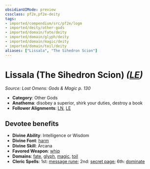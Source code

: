 ```yaml
---
obsidianUIMode: preview
cssclass: pf2e,pf2e-deity
tags:
- imported/compendium/src/pf2e/logm
- imported/deity/other-gods
- imported/domain/fate/deity
- imported/domain/glyph/deity
- imported/domain/magic/deity
- imported/domain/toil/deity
aliases: ["Lissala", "The Sihedron Scion"]
---
```

# Lissala (The Sihedron Scion) *([LE](lawful-evil-b1.md))*  
*Source: Lost Omens: Gods & Magic p. 130*  

- **Category**: Other Gods
- **Anathema**: disobey a superior, shirk your duties, destroy a book
- **Follower Alignments**: [LN](lawful-neutral-b1.md), [LE](lawful-evil-b1.md)

## Devotee benefits

- **Divine Ability**: Intelligence or Wisdom
- **Divine Font**: [harm](../../spells/harm.md)
- **Divine Skill**: Arcana
- **Favored Weapon**: [whip](../../equipment/items/whip.md)
- **Domains**: [fate](../domains.md#Fate), [glyph](../domains.md#Glyph), [magic](../domains.md#Magic), [toil](../domains.md#Toil)
- **Cleric Spells**: 1st: [message rune](../../spells/message-rune-logm.md); 2nd: [secret page](../../spells/secret-page.md); 6th: [dominate](../../spells/dominate.md)